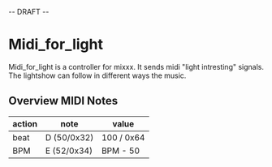 \-- DRAFT --

# Midi\_for\_light

Midi\_for\_light is a controller for mixxx. It sends midi "light
intresting" signals. The lightshow can follow in different ways the
music.

## Overview MIDI Notes

| action | note        | value      |
| ------ | ----------- | ---------- |
| beat   | D (50/0x32) | 100 / 0x64 |
| BPM    | E (52/0x34) | BPM - 50   |
